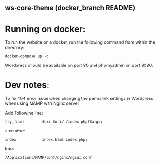## ws-core-theme (docker_branch README)

# Running on docker:

To run the website on a docker, run the following command from within the directory:

````
docker-compose up -d
````
Wordpress should be available on port 80 and phpmyadmin on port 8080.


# Dev notes:

To fix 404 error issue when changing the permalink settings in Wordpress when using MAMP with Nginx server

Add  Following line:
````
try_files        $uri $uri/ /index.php?$args;
````
Just after:
````
index            index.html index.php;
````
Into:
````
/Applications/MAMP/conf/nginx/nginx.conf
````
